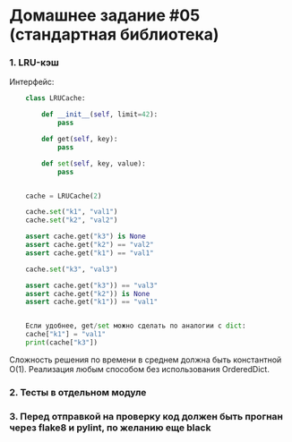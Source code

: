 # Домашнее задание #05 (стандартная библиотека)

### 1. LRU-кэш
Интерфейс:

```py
    class LRUCache:

        def __init__(self, limit=42):
            pass

        def get(self, key):
            pass

        def set(self, key, value):
            pass


    cache = LRUCache(2)

    cache.set("k1", "val1")
    cache.set("k2", "val2")

    assert cache.get("k3") is None
    assert cache.get("k2") == "val2"
    assert cache.get("k1") == "val1"

    cache.set("k3", "val3")

    assert cache.get("k3")) == "val3"
    assert cache.get("k2")) is None
    assert cache.get("k1")) == "val1"


    Если удобнее, get/set можно сделать по аналогии с dict:
    cache["k1"] = "val1"
    print(cache["k3"])
```

Сложность решения по времени в среднем должна быть константной O(1).
Реализация любым способом без использования OrderedDict.

### 2. Тесты в отдельном модуле

### 3. Перед отправкой на проверку код должен быть прогнан через flake8 и pylint, по желанию еще black